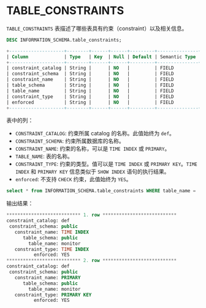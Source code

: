 # TABLE_CONSTRAINTS

`TABLE_CONSTRAINTS` 表描述了哪些表具有约束（constraint）以及相关信息。

```sql
DESC INFORMATION_SCHEMA.table_constraints;
```

```sql
+--------------------+--------+------+------+---------+---------------+
| Column             | Type   | Key  | Null | Default | Semantic Type |
+--------------------+--------+------+------+---------+---------------+
| constraint_catalog | String |      | NO   |         | FIELD         |
| constraint_schema  | String |      | NO   |         | FIELD         |
| constraint_name    | String |      | NO   |         | FIELD         |
| table_schema       | String |      | NO   |         | FIELD         |
| table_name         | String |      | NO   |         | FIELD         |
| constraint_type    | String |      | NO   |         | FIELD         |
| enforced           | String |      | NO   |         | FIELD         |
+--------------------+--------+------+------+---------+---------------+
```

表中的列：

* `CONSTRAINT_CATALOG`: 约束所属 catalog 的名称。此值始终为 `def`。
* `CONSTRAINT_SCHEMA`: 约束所属数据库的名称。
* `CONSTRAINT_NAME`: 约束的名称，可以是 `TIME INDEX` 或 `PRIMARY`。
* `TABLE_NAME`: 表的名称。
* `CONSTRAINT_TYPE`: 约束的类型。值可以是 `TIME INDEX` 或 `PRIMARY KEY`。`TIME INDEX` 和 `PRIMARY KEY` 信息类似于 `SHOW INDEX` 语句的执行结果。
* `enforced`: 不支持 `CHECK` 约束，此值始终为 `YES`。

```sql
select * from INFORMATION_SCHEMA.table_constraints WHERE table_name = 'monitor'\G;
```

输出结果：

```sql
*************************** 1. row ***************************
constraint_catalog: def
 constraint_schema: public
   constraint_name: TIME INDEX
      table_schema: public
        table_name: monitor
   constraint_type: TIME INDEX
          enforced: YES
*************************** 2. row ***************************
constraint_catalog: def
 constraint_schema: public
   constraint_name: PRIMARY
      table_schema: public
        table_name: monitor
   constraint_type: PRIMARY KEY
          enforced: YES
```
